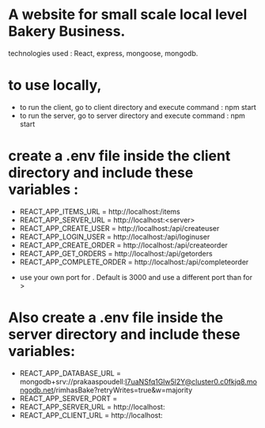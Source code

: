 # A website for small scale local level Bakery Business.

technologies used : React, express, mongoose, mongodb.


# to use locally,
- to run the client, go to client directory and execute command : npm start
- to run the server, go to server directory and execute command : npm start


# create a .env file inside the client directory and include these variables : 
- REACT_APP_ITEMS_URL = http://localhost:<client-port>/items
- REACT_APP_SERVER_URL = http://localhost:<server<client-port>>
- REACT_APP_CREATE_USER = http://localhost:<client-port>/api/createuser
- REACT_APP_LOGIN_USER = http://localhost:<client-port>/api/loginuser
- REACT_APP_CREATE_ORDER = http://localhost:<client-port>/api/createorder
- REACT_APP_GET_ORDERS = http://localhost:<client-port>/api/getorders
- REACT_APP_COMPLETE_ORDER = http://localhost:<client-port>/api/completeorder

* use your own port for <client-port>. Default is 3000 and use a different port than  <client-port> for <server-port>>


# Also create a .env file inside the server directory and include these variables:
- REACT_APP_DATABASE_URL = mongodb+srv://prakaaspoudell:I7uaNSfq1Glw5l2Y@cluster0.c0fkjq8.mongodb.net/rimhasBake?retryWrites=true&w=majority
- REACT_APP_SERVER_PORT = <server-port>
- REACT_APP_SERVER_URL = http://localhost:<server-port>
- REACT_APP_CLIENT_URL = http://localhost:<client-port>